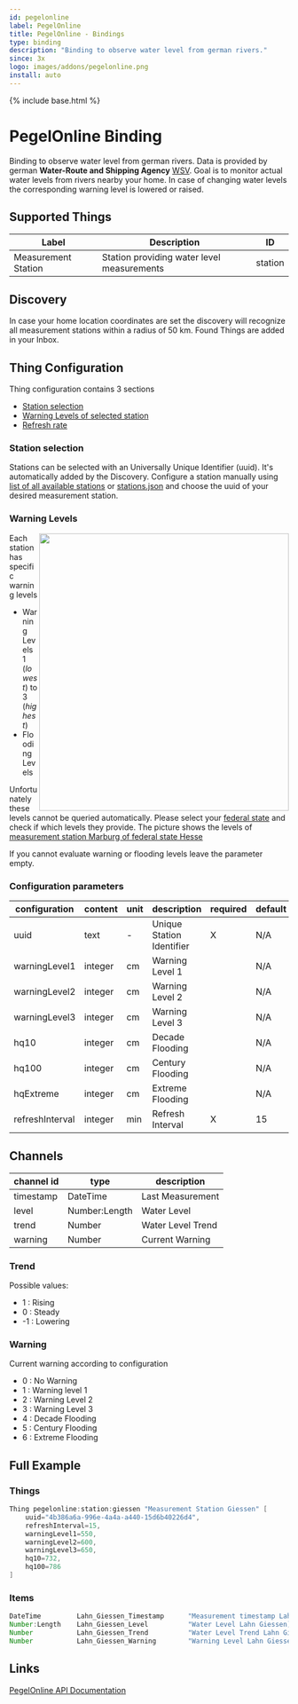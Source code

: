 ```yaml
---
id: pegelonline
label: PegelOnline
title: PegelOnline - Bindings
type: binding
description: "Binding to observe water level from german rivers."
since: 3x
logo: images/addons/pegelonline.png
install: auto
---
```


<!-- Attention authors: Do not edit directly. Please add your changes to the appropriate source repository -->

{% include base.html %}

# PegelOnline Binding

<AddonLogo />

Binding to observe water level from german rivers.
Data is provided by german **Water-Route and Shipping Agency** [WSV](https://www.pegelonline.wsv.de/).
Goal is to monitor actual water levels from rivers nearby your home.
In case of changing water levels the corresponding warning level is lowered or raised.

## Supported Things

| Label               | Description                                                                     | ID      |
|---------------------|---------------------------------------------------------------------------------|---------|
| Measurement Station | Station providing water level measurements                                      | station |

## Discovery

In case your home location coordinates are set the discovery will recognize all measurement stations within a radius of 50 km.
Found Things are added in your Inbox.

## Thing Configuration

Thing configuration contains 3 sections

- [Station selection](station_selection)
- [Warning Levels of selected station](warning_levels)
- [Refresh rate](configuration_parameters)

### Station selection

Stations can be selected with an Universally Unique Identifier (uuid).
It's automatically added by the Discovery.
Configure a station manually using [list of all available stations](https://pegelonline.wsv.de/gast/pegeltabelle) or [stations.json](https://www.pegelonline.wsv.de/webservices/rest-api/v2/stations.json) and choose the uuid of your desired measurement station.

### Warning Levels

<img align="right" src="./doc/Marburg.png" width="450" height="500"/>

Each station has specific warning levels

- Warning Levels 1 (*lowest*) to 3 (*highest*)
- Flooding Levels

Unfortunately these levels cannot be queried automatically.
Please select your [federal state](https://www.hochwasserzentralen.de/) and check if which levels they provide.
The picture shows the levels of [measurement station Marburg of federal state Hesse](https://www.hlnug.de/static/pegel/wiskiweb2/stations/25830056/station.html?v=20210802152952)

If you cannot evaluate warning or flooding levels leave the parameter empty.

### Configuration parameters

| configuration    | content   | unit | description               | required | default |
|------------------|-----------|------|---------------------------|----------|---------|
| uuid             | text      |  -   | Unique Station Identifier |     X    | N/A     |
| warningLevel1    | integer   |  cm  | Warning Level 1           |          | N/A     |
| warningLevel2    | integer   |  cm  | Warning Level 2           |          | N/A     |
| warningLevel3    | integer   |  cm  | Warning Level 3           |          | N/A     |
| hq10             | integer   |  cm  | Decade Flooding           |          | N/A     |
| hq100            | integer   |  cm  | Century Flooding          |          | N/A     |
| hqExtreme        | integer   |  cm  | Extreme Flooding          |          | N/A     |
| refreshInterval  | integer   |  min | Refresh Interval          |     X    | 15      |

## Channels

| channel id           | type                 | description                    |
|----------------------|----------------------|--------------------------------|
| timestamp            | DateTime             | Last Measurement               |
| level                | Number:Length        | Water Level                    |
| trend                | Number               | Water Level Trend              |
| warning              | Number               | Current Warning                |

### Trend

Possible values:

- 1 : Rising
- 0 : Steady
- -1 : Lowering

### Warning

Current warning according to configuration

- 0 : No Warning
- 1 : Warning level 1
- 2 : Warning Level 2
- 3 : Warning Level 3
- 4 : Decade Flooding
- 5 : Century Flooding
- 6 : Extreme Flooding

## Full Example

### Things

```java
Thing pegelonline:station:giessen "Measurement Station Giessen" [
    uuid="4b386a6a-996e-4a4a-a440-15d6b40226d4",
    refreshInterval=15,
    warningLevel1=550,
    warningLevel2=600,
    warningLevel3=650,
    hq10=732,
    hq100=786
]
```

### Items

```java
DateTime         Lahn_Giessen_Timestamp      "Measurement timestamp Lahn Giessen"   {channel="pegelonline:station:giessen:timestamp" }
Number:Length    Lahn_Giessen_Level          "Water Level Lahn Giessen]"            {channel="pegelonline:station:giessen:level" }
Number           Lahn_Giessen_Trend          "Water Level Trend Lahn Giessen"       {channel="pegelonline:station:giessen:trend"}
Number           Lahn_Giessen_Warning        "Warning Level Lahn Giessen"           {channel="pegelonline:station:giessen:warning"}
```

## Links

[PegelOnline API Documentation](https://www.pegelonline.wsv.de/webservice/dokuRestapi#caching)

